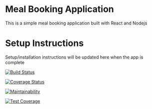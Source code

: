 # Meal Booking Application
This is a simple meal booking application built with React and Nodejs

# Setup Instructions
Setup/installation instructions will be updated here when the app is complete

[![Build Status](https://travis-ci.org/olatunjiagboola/MealBookingApp.svg?branch=develop)](https://travis-ci.org/olatunjiagboola/MealBookingApp)

[![Coverage Status](https://coveralls.io/repos/github/olatunjiagboola/MealBookingApp/badge.svg?branch=develop)](https://coveralls.io/github/olatunjiagboola/MealBookingApp?branch=develop)

[![Maintainability](https://api.codeclimate.com/v1/badges/6280cb1e86b533b717f4/maintainability)](https://codeclimate.com/github/olatunjiagboola/MealBookingApp/maintainability)

[![Test Coverage](https://api.codeclimate.com/v1/badges/6280cb1e86b533b717f4/test_coverage)](https://codeclimate.com/github/olatunjiagboola/MealBookingApp/test_coverage)